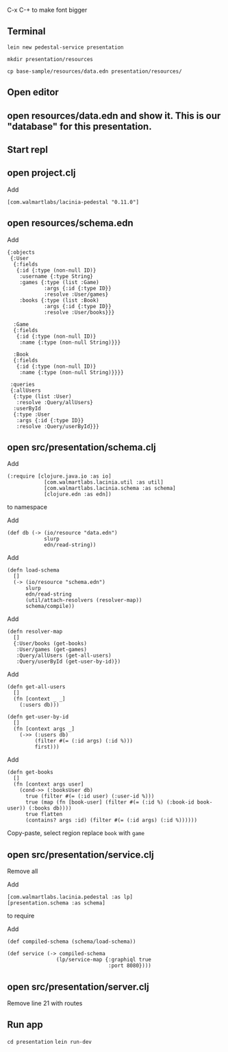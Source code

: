 C-x C-+ to make font bigger
## Terminal

`lein new pedestal-service presentation`

`mkdir presentation/resources`

`cp base-sample/resources/data.edn presentation/resources/` 

## Open editor

## open resources/data.edn and show it. This is our "database" for this presentation.

## Start repl

## open project.clj

Add
```
[com.walmartlabs/lacinia-pedestal "0.11.0"]
```

## open resources/schema.edn

Add
```
{:objects
 {:User
  {:fields
   {:id {:type (non-null ID)}
    :username {:type String}
    :games {:type (list :Game)
            :args {:id {:type ID}}
            :resolve :User/games}
    :books {:type (list :Book)
            :args {:id {:type ID}}
            :resolve :User/books}}}

  :Game
  {:fields
   {:id {:type (non-null ID)}
    :name {:type (non-null String)}}}

  :Book
  {:fields
   {:id {:type (non-null ID)}
    :name {:type (non-null String)}}}}

 :queries
 {:allUsers
  {:type (list :User)
   :resolve :Query/allUsers}
  :userById
  {:type :User
   :args {:id {:type ID}}
   :resolve :Query/userById}}}
```

## open src/presentation/schema.clj

Add
```
(:require [clojure.java.io :as io]
            [com.walmartlabs.lacinia.util :as util]
            [com.walmartlabs.lacinia.schema :as schema]
            [clojure.edn :as edn])
```
to namespace

Add
```
(def db (-> (io/resource "data.edn")
            slurp
            edn/read-string))
```

Add
```
(defn load-schema
  []
  (-> (io/resource "schema.edn")
      slurp
      edn/read-string
      (util/attach-resolvers (resolver-map))
      schema/compile))
```

Add
```
(defn resolver-map
  []
  {:User/books (get-books)
   :User/games (get-games)
   :Query/allUsers (get-all-users)
   :Query/userById (get-user-by-id)})
```

Add
```
(defn get-all-users
  []
  (fn [context _ _]
    (:users db)))

(defn get-user-by-id
  []
  (fn [context args _]
    (->> (:users db)
         (filter #(= (:id args) (:id %)))
         first)))
```

Add
```
(defn get-books
  []
  (fn [context args user]
    (cond->> (:booksUser db)
      true (filter #(= (:id user) (:user-id %)))
      true (map (fn [book-user] (filter #(= (:id %) (:book-id book-user)) (:books db))))
      true flatten
      (contains? args :id) (filter #(= (:id args) (:id %))))))
```

Copy-paste, select region replace `book` with `game`

## open src/presentation/service.clj

Remove all

Add 
```
[com.walmartlabs.lacinia.pedestal :as lp]
[presentation.schema :as schema]
```

 to require
 
 Add
 
 ```
(def compiled-schema (schema/load-schema))

(def service (-> compiled-schema
                 (lp/service-map {:graphiql true
                                  :port 8080})))
```

## open src/presentation/server.clj

Remove line 21 with routes

## Run app
`cd presentation`
`lein run-dev`
